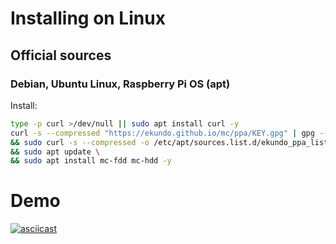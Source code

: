 # Installing on Linux

## Official sources

### Debian, Ubuntu Linux, Raspberry Pi OS (apt)

Install:

```bash
type -p curl >/dev/null || sudo apt install curl -y
curl -s --compressed "https://ekundo.github.io/mc/ppa/KEY.gpg" | gpg --dearmor | sudo tee /etc/apt/trusted.gpg.d/ekundo_ppa.gpg >/dev/null \
&& sudo curl -s --compressed -o /etc/apt/sources.list.d/ekundo_ppa_list_file.list "https://ekundo.github.io/mc/ppa/list_file.list" \
&& sudo apt update \
&& sudo apt install mc-fdd mc-hdd -y
```

# Demo

[![asciicast](https://asciinema.org/a/OGqfSFJljih71xtAEb10getNv.svg)](https://asciinema.org/a/OGqfSFJljih71xtAEb10getNv)
